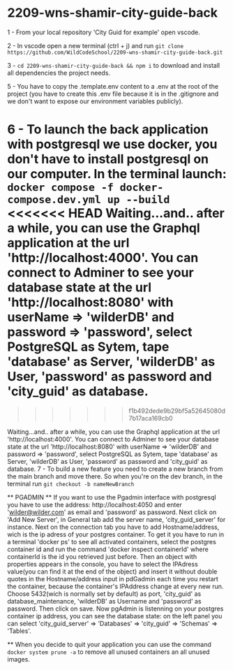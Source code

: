 # 2209-wns-shamir-city-guide-back

1 - From your local repository 'City Guid for example' open vscode.

2 - In vscode open a new terminal (ctrl + j) and run `git clone https://github.com/WildCodeSchool/2209-wns-shamir-city-guide-back.git`

3 - `cd 2209-wns-shamir-city-guide-back && npm i` to download and install all dependencies the project needs.

5 - You have to copy the .template.env content to a .env at the root of the project (you have to create this .env file because it is in the .gitignore and we don't want to expose our environment variables publicly).

6 - To launch the back application with postgresql we use docker, you don't have to install postgresql on our computer.
In the terminal launch: `docker compose -f docker-compose.dev.yml up --build`
<<<<<<< HEAD
Waiting...and.. after a while, you can use the Graphql application at the url 'http://localhost:4000'. You can connect to Adminer to see your database state at the url 'http://localhost:8080' with userName => 'wilderDB' and password => 'password', select PostgreSQL as Sytem, tape 'database' as Server, 'wilderDB' as User, 'password' as password and 'city_guid' as database.
=======
>>>>>>> f1b492dede9b29bf5a52645080d7b17aca169cb0

Waiting...and.. after a while, you can use the Graphql application at the url 'http://localhost:4000'. You can connect to Adminer to see your database state at the url 'http://localhost:8080' with userName => 'wilderDB' and password => 'password', select PostgreSQL as Sytem, tape 'database' as Server, 'wilderDB' as User, 'password' as password and 'city_guid' as database.
7 - To build a new feature you need to create a new branch from the main branch and move there. So when you're on the dev branch, in the terminal run `git checkout -b nameNewBranch`


** PGADMIN **
If you want to use the Pgadmin interface with postgresql you have to use the address: http://localhost:4050 and enter 'wilder@wilder.com' as email and 'password' as password.
Next click on 'Add New Server', in General tab add the server name, 'city_guid_server' for instance. Next on the connection tab you have to add Hostname/address, wich is the ip adress of your postgres container. To get it you have to run in a terminal 'docker ps' to see all activated containers, select the postgres container id and run the command 'docker inspect containerId' where containerId is the id you retrieved just before. Then an object with properties appears in the console, you have to select the IPAdress value(you can find it at the end of the object) and insert it without double quotes in the Hostname/address input in pdGadmin each time you restart the container, because the container's IPAddress change at every new run.
Choose 5432(wich is normally set by default) as port, 'city_guid' as database_maintenance, 'wilderDB' as Username and 'password' as password.
Then click on save.
Now pgAdmin is listenning on your postgres container ip address, you can see the database state: on the left panel you can select 'city_guid_server' => 'Databases' => 'city_guid' => 'Schemas' => 'Tables'.

** When you decide to quit your application you can use the command `docker system prune -a` to remove all unused containers an all unused images.


